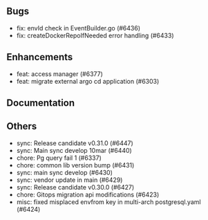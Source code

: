 ## Bugs
- fix: envId check in EventBuilder.go (#6436)
- fix: createDockerRepoIfNeeded error handling (#6433)
## Enhancements
- feat: access manager (#6377)
- feat: migrate external argo cd application (#6303)
## Documentation
## Others
- sync: Release candidate v0.31.0 (#6447)
- sync: Main sync develop 10mar (#6440)
- chore: Pg query fail 1 (#6337)
- chore: common lib version bump (#6431)
- sync: main sync develop (#6430)
- sync: vendor update in main (#6429)
- sync: Release candidate v0.30.0 (#6427)
- chore: Gitops migration api modifications (#6423)
- misc: fixed misplaced envfrom key in multi-arch postgresql.yaml (#6424)
